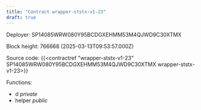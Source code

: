 ```yaml
---
title: "Contract wrapper-ststx-v1-23"
draft: true
---
```

Deployer: SP14085WRW080Y95BCDGXEHMM53M4QJWD9C30XTMX


 



Block height: 766668 (2025-03-13T09:53:57.000Z)

Source code: {{<contractref "wrapper-ststx-v1-23" SP14085WRW080Y95BCDGXEHMM53M4QJWD9C30XTMX wrapper-ststx-v1-23>}}

Functions:

* d _private_
* helper _public_
